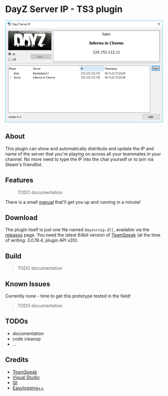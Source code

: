 # DayZ Server IP - TS3 plugin
![alt-text](/doc/png/main_window.png)
## About
This plugin can show and automatically distribute and update the IP and name of the server that you're playing on across all your teammates in your channel. No more need to type the IP into the chat yourself or to join via Steam's friendlist.

## Features
>TODO documentation

There is a small [manual](doc/MANUAL.md) that'll get you up and running in a minute!

## Download
The plugin itself is just one file named `dayzsrvip.dll`, available via the [releases](https://github.com/dehesselle/dayzsrvip/releases) page. You need the latest 64bit version of [TeamSpeak](http://www.teamspeak.com) (at the time of writing: 3.0.19.4, plugin API v20).

## Build
>TODO documentation

## Known Issues
Currently none - time to get this prototype tested in the field!
>TODO documentation

## TODOs
- documentation
- code cleanup
- ...

## Credits
- [TeamSpeak](http://http://www.teamspeak.com)
- [Visual Studio](https://www.visualstudio.com)
- [Qt](https://www.qt.io)
- [Easylogging++](https://github.com/easylogging/easyloggingpp)
